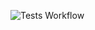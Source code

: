 ![Tests Workflow](https://github.com/HublyGroup/logistics-or-gym/actions/workflows/python-app.yml/badge.svg)